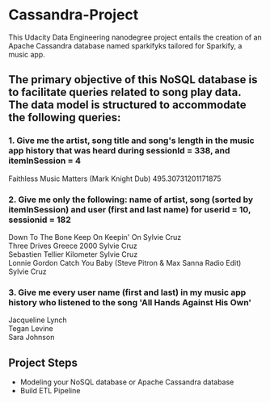 # Cassandra-Project

This Udacity Data Engineering nanodegree project entails the creation of an Apache Cassandra database named sparkifyks tailored for Sparkify, a music app. 

## The primary objective of this NoSQL database is to facilitate queries related to song play data. The data model is structured to accommodate the following queries:

### 1. Give me the artist, song title and song's length in the music app history that was heard during sessionId = 338, and itemInSession = 4
   Faithless Music Matters (Mark Knight Dub) 495.30731201171875
### 2. Give me only the following: name of artist, song (sorted by itemInSession) and user (first and last name) for userid = 10, sessionid = 182
Down To The Bone Keep On Keepin' On Sylvie Cruz <br>
Three Drives Greece 2000 Sylvie Cruz <br>
Sebastien Tellier Kilometer Sylvie Cruz<br>
Lonnie Gordon Catch You Baby (Steve Pitron & Max Sanna Radio Edit) Sylvie Cruz<br>
### 3. Give me every user name (first and last) in my music app history who listened to the song 'All Hands Against His Own'
Jacqueline Lynch <br>
Tegan Levine <br>
Sara Johnson <br>

## Project Steps
- Modeling your NoSQL database or Apache Cassandra database<br>
- Build ETL Pipeline
